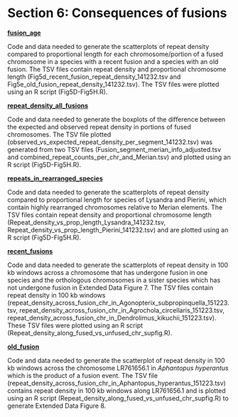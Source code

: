 # Section 6: Consequences of fusions

[**fusion_age**](<>)

Code and data needed to generate the scatterplots of repeat density compared to proportional length for each chromosome/portion of a fused chromosome in a species with a recent fusion and a species with an old fusion.
The TSV files contain repeat density and proportional chromosome length (Fig5d_recent_fusion_repeat_density_141232.tsv and Fig5e_old_fusion_repeat_density_141232.tsv).
The TSV files were plotted using an R script (Fig5D-Fig5H.R).

[**repeat_density_all_fusions**](<>)

Code and data needed to generate the boxplots of the difference between the expected and observed repeat density in portions of fused chromosomes. 
The TSV file plotted (observed_vs_expected_repeat_density_per_segment_141232.tsv) was generated from two TSV files (Fusion_segment_merian_info_adjusted.tsv and combined_repeat_counts_per_chr_and_Merian.tsv) and plotted using an R script (Fig5D-Fig5H.R).

[**repeats_in_rearranged_species**](<>)

Code and data needed to generate the scatterplots of repeat density compared to proportional length for species of Lysandra and Pierini, which contain highly rearranged chromosomes relative to Merian elements.
The TSV files contain repeat density and proportional chromosome length (Repeat_density_vs_prop_length_Lysandra_141232.tsv, Repeat_density_vs_prop_length_Pierini_141232.tsv) and are plotted using an R script (Fig5D-Fig5H.R).

[**recent_fusions**](<>)

Code and data needed to generate the scatterplots of repeat density in 100 kb windows across a chromosome that has undergone fusion in one species and the orthologous chromosomes in a sister species which has not undergone fusion in Extended Data Figure 7.
The TSV files contain repeat density in 100 kb windows (repeat_density_across_fusion_chr_in_Agonopterix_subpropinquella_151223.tsv, repeat_density_across_fusion_chr_in_Agrochola_circellaris_151223.tsv, repeat_density_across_fusion_chr_in_Dendrolimus_kikuchii_151223.tsv).
These TSV files were plotted using an R script (Repeat_density_along_fused_vs_unfused_chr_supfig.R).

[**old_fusion**](<>)

Code and data needed to generate the scatterplot of repeat density in 100 kb windows across the chromosome LR761656.1 in *Aphantopus hyperantus* which is the product of a fusion event. The TSV file (repeat_density_across_fusion_chr_in_Aphantopus_hyperantus_151223.tsv) contains repeat density in 100 kb windows along LR761656.1 and is plotted using an R script (Repeat_density_along_fused_vs_unfused_chr_supfig.R) to generate Extended Data Figure 8.
